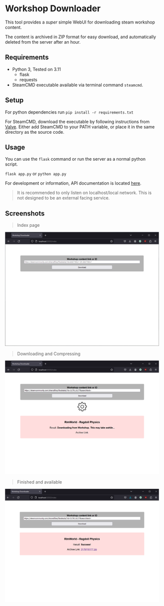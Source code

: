 # Workshop Downloader

This tool provides a *super* simple WebUI for downloading steam workshop content.

The content is archived in ZIP format for easy download, and automatically deleted from the server after an hour.

## Requirements

- Python 3, Tested on 3.11
  - flask
  - requests
- SteamCMD executable available via terminal command `steamcmd`.

## Setup

For python dependencies run `pip install -r requirements.txt`

For SteamCMD, download the executable by following instructions from [Valve](https://developer.valvesoftware.com/wiki/SteamCMD). Either add SteamCMD to your PATH variable, or place it in the same directory as the source code.

## Usage

You can use the `flask` command or run the server as a normal python script.

`flask app.py` or `python app.py`

For development or information, API documentation is located [here](API.md).

> It is recommended to only listen on localhost/local network. This is not designed to be an external facing service.

## Screenshots

> Index page

![Index Page](screenshots/index_blank.png)

> Downloading and Compressing

![Downloading](screenshots/downloading.png)

> Finished and available

![Finished](screenshots/finished.png)